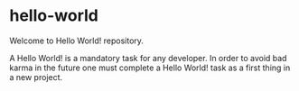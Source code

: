 # hello-world

Welcome to Hello World! repository.

A Hello World! is a mandatory task for any developer. In order to avoid bad karma in the future one must complete a Hello World! task as a first thing in a new project.
